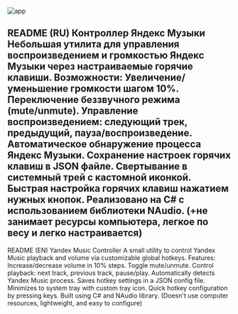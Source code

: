 ![app](https://github.com/user-attachments/assets/7bb6afbf-e637-489a-98b1-cd66e91b4304)


README (RU)
Контроллер Яндекс Музыки
Небольшая утилита для управления воспроизведением и громкостью Яндекс Музыки через настраиваемые горячие клавиши.
Возможности:
Увеличение/уменьшение громкости шагом 10%.
Переключение беззвучного режима (mute/unmute).
Управление воспроизведением: следующий трек, предыдущий, пауза/воспроизведение.
Автоматическое обнаружение процесса Яндекс Музыки.
Сохранение настроек горячих клавиш в JSON файле.
Свертывание в системный трей с кастомной иконкой.
Быстрая настройка горячих клавиш нажатием нужных кнопок.
Реализовано на C# с использованием библиотеки NAudio.
(+не занимает ресурсы компьютера, легкое по весу и легко настраивается)
-----------------------------------------------------------------------------------------------------------------
README (EN)
Yandex Music Controller
A small utility to control Yandex Music playback and volume via customizable global hotkeys.
Features:
Increase/decrease volume in 10% steps.
Toggle mute/unmute.
Control playback: next track, previous track, pause/play.
Automatically detects Yandex Music process.
Saves hotkey settings in a JSON config file.
Minimizes to system tray with custom tray icon.
Quick hotkey configuration by pressing keys.
Built using C# and NAudio library.
(Doesn't use computer resources, lightweight, and easy to configure)
